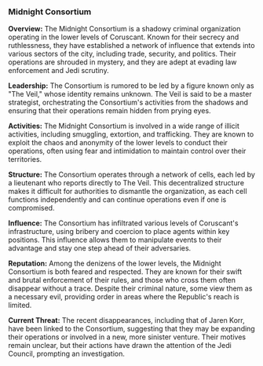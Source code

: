### Midnight Consortium

**Overview:** The Midnight Consortium is a shadowy criminal organization operating in the lower levels of Coruscant. Known for their secrecy and ruthlessness, they have established a network of influence that extends into various sectors of the city, including trade, security, and politics. Their operations are shrouded in mystery, and they are adept at evading law enforcement and Jedi scrutiny.

**Leadership:** The Consortium is rumored to be led by a figure known only as "The Veil," whose identity remains unknown. The Veil is said to be a master strategist, orchestrating the Consortium's activities from the shadows and ensuring that their operations remain hidden from prying eyes.

**Activities:** The Midnight Consortium is involved in a wide range of illicit activities, including smuggling, extortion, and trafficking. They are known to exploit the chaos and anonymity of the lower levels to conduct their operations, often using fear and intimidation to maintain control over their territories.

**Structure:** The Consortium operates through a network of cells, each led by a lieutenant who reports directly to The Veil. This decentralized structure makes it difficult for authorities to dismantle the organization, as each cell functions independently and can continue operations even if one is compromised.

**Influence:** The Consortium has infiltrated various levels of Coruscant's infrastructure, using bribery and coercion to place agents within key positions. This influence allows them to manipulate events to their advantage and stay one step ahead of their adversaries.

**Reputation:** Among the denizens of the lower levels, the Midnight Consortium is both feared and respected. They are known for their swift and brutal enforcement of their rules, and those who cross them often disappear without a trace. Despite their criminal nature, some view them as a necessary evil, providing order in areas where the Republic's reach is limited.

**Current Threat:** The recent disappearances, including that of Jaren Korr, have been linked to the Consortium, suggesting that they may be expanding their operations or involved in a new, more sinister venture. Their motives remain unclear, but their actions have drawn the attention of the Jedi Council, prompting an investigation.